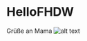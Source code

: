 # HelloFHDW

Grüße an Mama
![alt text](https://external-content.duckduckgo.com/iu/?u=https%3A%2F%2Fwallpapers.com%2Fimages%2Fhd%2Fbig-chungus-1hoagec9r9mnxpy0.jpg&f=1&nofb=1&ipt=2164222ae85cdfd89ca62a0d2b70ed1d9a2cd4e8341ab6f2cb8e610a5fef9689&ipo=images)
